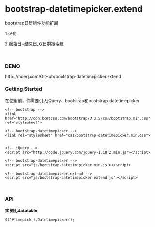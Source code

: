 # bootstrap-datetimepicker.extend
bootstrap日历组件功能扩展

<p>1.汉化</p>
<p>2.起始日+结束日,双日期搜索框</p>

<br>

<h3>DEMO</h3>
http://moerj.com/GitHub/bootstrap-datetimepicker.extend

<br>

<h3>Getting Started</h3>
在使用前，你需要引入jQuery、bootstrap和bootstrap-datetimepicker


	<!-- bootstrap -->
	<link href="http://cdn.bootcss.com/bootstrap/3.3.5/css/bootstrap.min.css" rel="stylesheet">

	<!-- bootstrap-datetimepicker -->
	<link rel="stylesheet" href="css/bootstrap-datetimepicker.min.css">


	<!-- jQuery -->
	<script src="http://code.jquery.com/jquery-1.10.2.min.js"></script>
	
	<!-- bootstrap-datetimepicker -->
	<script src="js/bootstrap-datetimepicker.min.js"></script>

	<!-- bootstrap-datetimepicker.extend -->
	<script src="js/bootstrap-datetimepicker.extend.js"></script>

<br>

<h3>API</h3>

<b>实例化datatable</b>

	$('#timepick').Datetimepicker();
